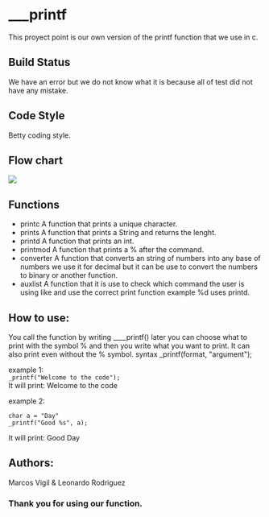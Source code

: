 # _**__printf**
This proyect point is our own version of the printf function that we use in c.

## Build Status
We have an error but we do not know what it is because all of test did not have any mistake.

## Code Style
Betty coding style.

## Flow chart

![](https://github.com/Mvigil6343/holbertonschool-printf/blob/master/_printf%20flowchart.png)


## Functions
* printc
   A function that prints a unique character.
* prints
   A function that prints a String and returns the lenght.
* printd
   A function that prints an int.
* printmod
   A function that prints a % after the command. 
* converter
   A function that converts an string of numbers into any base of numbers we use it for decimal but it can be use to convert the numbers to binary or another function.
* auxlist
   A function that it is use to check which command the user is using like and use the correct print function example %d uses printd.

## How to use:
You call the function by writing ____printf() later you can choose what to print with the symbol % and then you write what you want to print. It can also print even without the % symbol.
syntax _printf(format, "argument");

example 1:  
`_printf("Welcome to the code");`  
It will print: Welcome to the code

example 2:
```
char a = "Day"
_printf("Good %s", a);
```
It will print: Good Day

## Authors:
Marcos Vigil & Leonardo Rodriguez

### Thank you for using our function.
